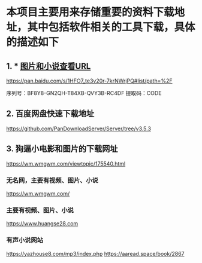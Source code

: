 #  本项目主要用来存储重要的资料下载地址，其中包括软件相关的工具下载，具体的描述如下

## 1. *  [图片和小说查看URL](https://github.com/key201/y_xx_b/issues)
https://pan.baidu.com/s/1HFO7_te3v20r-7krNWrjPQ#list/path=%2F

序列号：BF8Y8-GN2QH-T84XB-QVY3B-RC4DF
提取码：CODE
## 2. 百度网盘快速下载地址
https://github.com/PanDownloadServer/Server/tree/v3.5.3
## 3. 狗逼小电影和图片的下载网址
https://wm.wmgwm.com/viewtopic/175540.html
### 无名网，主要有视频、图片、小说
https://wm.wmgwm.com/
### 主要有视频、图片、小说
https://www.huangse28.com

### 有声小说网站
https://yazhouse8.com/mp3/index.php
https://aaread.space/book/2867
 
